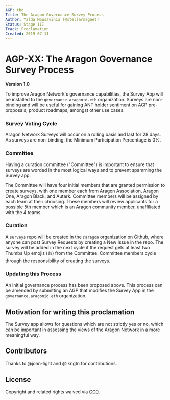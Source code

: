 ```yaml
---
AGP: tbd
Title: The Aragon Governance Survey Process
Author: Yalda Mousavinia (@stellarmagnet)
Status: Stage III
Track: Proclamation
Created: 2019-07-11
---
```



# AGP-XX: The Aragon Governance Survey Process
**Version 1.0**


To improve Aragon Network's governance capabilities, the Survey App will be installed to the `governance.aragonid.eth` organization. Surveys are non-binding and will be useful for gaining ANT holder sentiment on AGP pre-proposals, product roadmaps, amongst other use cases.



### Survey Voting Cycle
Aragon Network Surveys will occur on a rolling basis and last for 28 days. As surveys are non-binding, the Minimum Participation Percentage is 0%.

### Committee
Having a curation committee ("Committee") is important to ensure that surveys are worded in the most logical ways and to prevent spamming the Survey app.

The Committee will have four initial members that are granted permission to create surveys, with one member each from Aragon Association, Aragon One, Aragon Black, and Autark. Committee members will be assigned by each team at their choosing. These members will review applicants for a possible 5th member which is an Aragon community member, unaffiliated with the 4 teams.

### Curation
A `surveys` repo will be created in the `@aragon` organization on Github, where anyone can post Survey Requests by creating a New Issue in the repo. The survey will be added in the next cycle if the request gets at least two Thumbs Up emojis (👍) from the Committee. Committee members cycle through the responsibility of creating the surveys.

### Updating this Process
An initial governance process has been proposed above. This process can be amended by submitting an AGP that modifies the Survey App in the `governance.aragonid.eth` organization.

## Motivation for writing this proclamation
The Survey app allows for questions which are not strictly yes or no, which can be important in assessing the views of the Aragon Network in a more meaningful way. 

## Contributors
Thanks to @john-light and @lkngtn for contributions.

## License
Copyright and related rights waived via [CC0](https://creativecommons.org/publicdomain/zero/1.0/).
